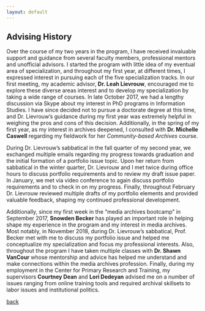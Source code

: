 ```yaml
---
layout: default
---
```


## Advising History

Over the course of my two years in the program, I have received invaluable support and guidance from several faculty members, professional mentors and unofficial advisors. I started the program with little idea of my eventual area of specialization, and throughout my first year, at different times, I expressed interest in pursuing each of the five specialization tracks. In our first meeting, my academic advisor, **Dr. Leah Lievrouw**, encouraged me to explore these diverse areas interest and to develop my specialization by taking a wide range of courses. In late October 2017, we had a lengthy discussion via Skype about my interest in PhD programs in Information Studies. I have since decided not to pursue a doctorate degree at this time, and Dr. Lievrouw’s guidance during my first year was extremely helpful in weighing the pros and cons of this decision. Additionally, in the spring of my first year, as my interest in archives deepened, I consulted with **Dr. Michelle Caswell** regarding my fieldwork for her *Community-based Archives* course.

During Dr. Lievrouw’s sabbatical in the fall quarter of my second year, we exchanged multiple emails regarding my progress towards graduation and the initial formation of a portfolio issue topic. Upon her return from sabbatical in the winter quarter, Dr. Lievrouw and I met twice during office hours to discuss portfolio requirements and to review my draft issue paper. In January, we met via video conference to again discuss portfolio requirements and to check in on my progress. Finally, throughout February Dr. Lievrouw reviewed multiple drafts of my portfolio elements and provided valuable feedback, shaping my continued professional development.   

Additionally, since my first week in the “media archives bootcamp” in September 2017, **Snowden Becker** has played an important role in helping shape my experience in the program and my interest in media archives. Most notably, in November 2018, during Dr. Lievrouw’s sabbatical, Prof. Becker met with me to discuss my portfolio issue and helped me conceptualize my specialization and focus my professional interests. Also, throughout the program I have taken multiple classes with **Dr. Shawn VanCour** whose mentorship and advice has helped me understand and make connections within the media archives profession. Finally, during my employment in the Center for Primary Research and Training, my supervisors **Courtney Dean** and **Lori Dedeyan** advised me on a number of issues ranging from online training tools and required archival skillsets to labor issues and institutional politics. 

[back](./)
